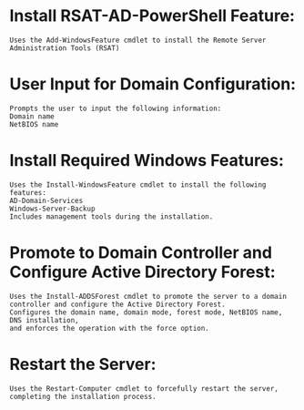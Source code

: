 # Install RSAT-AD-PowerShell Feature:
    Uses the Add-WindowsFeature cmdlet to install the Remote Server Administration Tools (RSAT)

# User Input for Domain Configuration:
    Prompts the user to input the following information:
    Domain name
    NetBIOS name

# Install Required Windows Features:
    Uses the Install-WindowsFeature cmdlet to install the following features:
    AD-Domain-Services
    Windows-Server-Backup
    Includes management tools during the installation.

# Promote to Domain Controller and Configure Active Directory Forest:
    Uses the Install-ADDSForest cmdlet to promote the server to a domain controller and configure the Active Directory Forest.
    Configures the domain name, domain mode, forest mode, NetBIOS name, DNS installation, 
    and enforces the operation with the force option.

# Restart the Server:
    Uses the Restart-Computer cmdlet to forcefully restart the server, completing the installation process.
